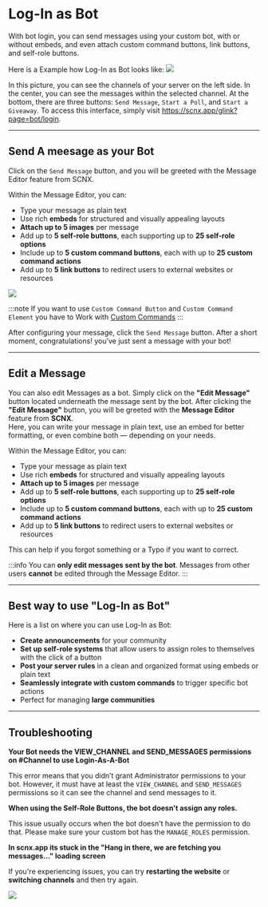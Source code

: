 # Log-In as Bot

With bot login, you can send messages using your custom bot, with or without embeds, and even attach custom command buttons, link buttons, and self-role buttons.

Here is a Example how Log-In as Bot looks like:
![](@site/docs/assets/custom-bot/additional-features/login-as-bot-1.png)

In this picture, you can see the channels of your server on the left side. In the center, you can see the messages within the selected channel. At the bottom, there are three buttons: `Send Message`, `Start a Poll`, and `Start a Giveaway`.
To access this interface, simply visit https://scnx.app/glink?page=bot/login.

---
## Send A meesage as your Bot
Click on the `Send Message` button, and you will be greeted with the Message Editor feature from SCNX.

Within the Message Editor, you can:
- Type your message as plain text  
- Use rich **embeds** for structured and visually appealing layouts  
- **Attach up to 5 images** per message  
- Add up to **5 self-role buttons**, each supporting up to **25 self-role options**  
- Include up to **5 custom command buttons**, each with up to **25 custom command actions**  
- Add up to **5 link buttons** to redirect users to external websites or resources

![](@site/docs/assets/custom-bot/additional-features/login-as-bot-2.png)

:::note
If you want to use `Custom Command Button` and `Custom Command Element` you have to Work with [Custom Commands](https://scnx.app/glink?page=bot/custom-commands)
:::

After configuring your message, click the `Send Message` button. After a short moment, congratulations! you’ve just sent a message with your bot!


---
## Edit a Message

You can also edit Messages as a bot. Simply click on the **"Edit Message"** button located underneath the message sent by the bot. After clicking the **"Edit Message"** button, you will be greeted with the **Message Editor** feature from **SCNX**.  
Here, you can write your message in plain text, use an embed for better formatting, or even combine both — depending on your needs.

Within the Message Editor, you can:
- Type your message as plain text  
- Use rich **embeds** for structured and visually appealing layouts  
- **Attach up to 5 images** per message  
- Add up to **5 self-role buttons**, each supporting up to **25 self-role options**  
- Include up to **5 custom command buttons**, each with up to **25 custom command actions**  
- Add up to **5 link buttons** to redirect users to external websites or resources

This can help if you forgot something or a Typo if you want to correct.

:::info
You can **only edit messages sent by the bot**. Messages from other users **cannot** be edited through the Message Editor.
:::

---
## Best way to use "Log-In as Bot"
Here is a list on where you can use Log-In as Bot:

- **Create announcements** for your community  
- **Set up self-role systems** that allow users to assign roles to themselves with the click of a button  
- **Post your server rules** in a clean and organized format using embeds or plain text  
- **Seamlessly integrate with custom commands** to trigger specific bot actions
- Perfect for managing **large communities**

---
## Troubleshooting

**Your Bot needs the VIEW_CHANNEL and SEND_MESSAGES permissions on #Channel to use Login-As-A-Bot**

This error means that you didn’t grant Administrator permissions to your bot. However, it must have at least the `VIEW_CHANNEL` and `SEND_MESSAGES` permissions so it can see the channel and send messages to it.

**When using the Self-Role Buttons, the bot doesn't assign any roles.**

This issue usually occurs when the bot doesn't have the permission to do that. Please make sure your custom bot has the `MANAGE_ROLES` permission.

**In scnx.app its stuck in the "Hang in there, we are fetching you messages..." loading screen**

If you're experiencing issues, you can try **restarting the website** or **switching channels** and then try again.

![](@site/docs/assets/custom-bot/additional-features/login-as-bot-3.png)
